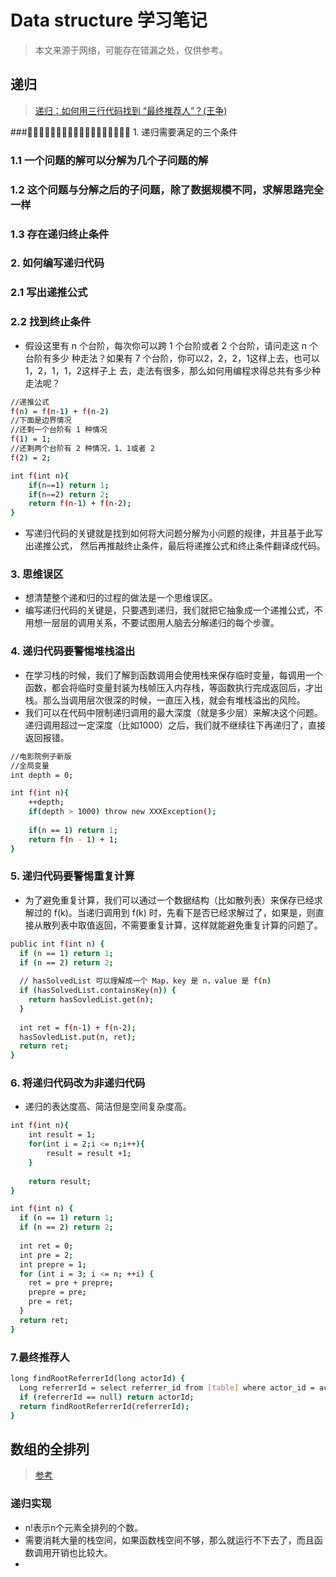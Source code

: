 # Data structure 学习笔记
>    本文来源于网络，可能存在错漏之处，仅供参考。

## 递归
>    [递归：如何用三行代码找到 “最终推荐人”？(王争)](https://www.jianshu.com/p/32eacb1a8337?utm_campaign=maleskine&utm_content=note&utm_medium=seo_notes&utm_source=recommendation)

###􏴧􏲺􏴨􏴩􏰬􏰊􏰮􏴪􏴫􏴧􏲺􏴨􏴩􏰬􏰊􏰮􏴪􏴫 1. 递归需要满足的三个条件
### 1.1 一个问题的解可以分解为几个子问题的解
### 1.2 这个问题与分解之后的子问题，除了数据规模不同，求解思路完全一样
### 1.3 存在递归终止条件  

### 2. 如何编写递归代码
### 2.1 写出递推公式
### 2.2 找到终止条件
- 假设这里有 n 个台阶，每次你可以跨 1 个台阶或者 2 个台阶，请问走这 n 个台阶有多少
种走法？如果有 7 个台阶，你可以2，2，2，1这样上去，也可以1，2，1，1，2这样子上
去，走法有很多，那么如何用编程求得总共有多少种走法呢？
```bash
//递推公式
f(n) = f(n-1) + f(n-2)
//下面是边界情况
//还剩一个台阶有 1 种情况
f(1) = 1;
//还剩两个台阶有 2 种情况，1、1或者 2
f(2) = 2;
```
```bash
int f(int n){
    if(n==1) return 1;
    if(n==2) return 2;
    return f(n-1) + f(n-2);
}
```
- 写递归代码的关键就是找到如何将大问题分解为小问题的规律，并且基于此写出递推公式， 然后再推敲终止条件，最后将递推公式和终止条件翻译成代码。

### 3. 思维误区
- 想清楚整个递和归的过程的做法是一个思维误区。
- 编写递归代码的关键是，只要遇到递归，我们就把它抽象成一个递推公式，不用想一层层的调用关系，不要试图用人脑去分解递归的每个步骤。

### 4. 递归代码要警惕堆栈溢出
- 在学习栈的时候，我们了解到函数调用会使用栈来保存临时变量，每调用一个函数，都会将临时变量封装为栈帧压入内存栈，等函数执行完成返回后，才出栈。那么当调用层次很深的时候，一直压入栈，就会有堆栈溢出的风险。
- 我们可以在代码中限制递归调用的最大深度（就是多少层）来解决这个问题。递归调用超过一定深度（比如1000）之后，我们就不继续往下再递归了，直接返回报错。
```bash
//电影院例子新版
//全局变量
int depth = 0;

int f(int n){
    ++depth;
    if(depth > 1000) throw new XXXException();
    
    if(n == 1) return 1;
    return f(n - 1) + 1;
}
```

### 5. 递归代码要警惕重复计算
- 为了避免重复计算，我们可以通过一个数据结构（比如散列表）来保存已经求解过的 f(k)。当递归调用到 f(k) 时，先看下是否已经求解过了，如果是，则直接从散列表中取值返回，不需要重复计算，这样就能避免重复计算的问题了。
```bash
public int f(int n) {
  if (n == 1) return 1;
  if (n == 2) return 2;
  
  // hasSolvedList 可以理解成一个 Map，key 是 n，value 是 f(n)
  if (hasSolvedList.containsKey(n)) {
    return hasSovledList.get(n);
  }
  
  int ret = f(n-1) + f(n-2);
  hasSovledList.put(n, ret);
  return ret;
}
```

### 6. 将递归代码改为非递归代码
- 递归的表达度高、简洁但是空间复杂度高。
```bash
int f(int n){
    int result = 1;
    for(int i = 2;i <= n;i++){
        result = result +1;
    }
    
    return result;
}
```
```bash
int f(int n) {
  if (n == 1) return 1;
  if (n == 2) return 2;
  
  int ret = 0;
  int pre = 2;
  int prepre = 1;
  for (int i = 3; i <= n; ++i) {
    ret = pre + prepre;
    prepre = pre;
    pre = ret;
  }
  return ret;
}
```

### 7.最终推荐人
```bash
long findRootReferrerId(long actorId) {
  Long referrerId = select referrer_id from [table] where actor_id = actorId;
  if (referrerId == null) return actorId;
  return findRootReferrerId(referrerId);
}
```

## 数组的全排列
>    [参考](https://blog.csdn.net/k346k346/article/details/51154786)  
### 递归实现
- n!表示n个元素全排列的个数。
- 需要消耗大量的栈空间，如果函数栈空间不够，那么就运行不下去了，而且函数调用开销也比较大。
- 